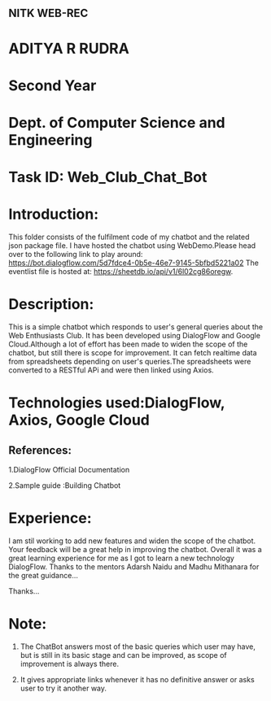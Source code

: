 ## NITK WEB-REC

# ADITYA R RUDRA 
# Second Year
# Dept. of Computer Science and Engineering

# Task ID: Web_Club_Chat_Bot

# Introduction:
This folder consists of the fulfilment code of my chatbot and the related json package file.
I have hosted the chatbot using WebDemo.Please head over to the following link to play around:
https://bot.dialogflow.com/5d7fdce4-0b5e-46e7-9145-5bfbd5221a02
The eventlist file is hosted at: https://sheetdb.io/api/v1/6l02cg86oregw.

# Description:
This is a simple chatbot which responds to user's general queries about the Web Enthusiasts Club.
It has been developed using DialogFlow and Google Cloud.Although a lot of effort has been made to widen the scope of the chatbot, but still there is scope for improvement.
It can fetch realtime data from spreadsheets depending on user's queries.The spreadsheets were converted to a RESTful APi and were then linked using Axios.

# Technologies used:DialogFlow, Axios, Google Cloud

## References:

1.DialogFlow Official Documentation

2.Sample guide :Building Chatbot

# Experience:
I am stil working to add new features and widen the scope of the chatbot. Your feedback will be a great help in improving the chatbot.
Overall it was a great learning experience for me as I got to learn a new technology DialogFlow.
Thanks to the mentors Adarsh Naidu and Madhu Mithanara for the great guidance...


Thanks...

# Note:

1. The ChatBot answers most of the basic queries which user may have, but is still in its basic stage and can be improved, as scope of improvement is always there.
 
2. It gives appropriate links whenever it has no definitive answer or asks user to try it another way.
